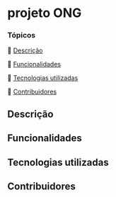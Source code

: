 # projeto ONG

### Tópicos

:triangular_flag_on_post: [Descrição](#descrição)

:triangular_flag_on_post: [Funcionalidades](#funcionalidades)

:triangular_flag_on_post: [Tecnologias utilizadas](#tecnologias-utilizadas)

:triangular_flag_on_post: [Contribuidores](#contribuidores)

## Descrição

## Funcionalidades

## Tecnologias utilizadas

## Contribuidores

